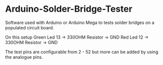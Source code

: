 Arduino-Solder-Bridge-Tester
============================

Software used with Arduino or Arduino Mega to tests  solder bridges on a populated circuit board.

On this setup Green Led 13 -> 330OHM Resistor -> GND
              Red   Led 12 -> 330OHM Resistor -> GND

The test pins are configurable from 2 - 52 but more can be added by using the analogue pins.
